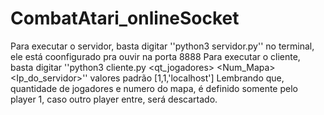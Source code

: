 # CombatAtari_onlineSocket
Para executar o servidor, basta digitar ''python3 servidor.py'' no terminal, ele está coonfigurado pra ouvir na porta 8888
Para executar o cliente, basta digitar ''python3 cliente.py <qt_jogadores> <Num_Mapa> <Ip_do_servidor>'' valores padrão [1,1,'localhost'] 
Lembrando que, quantidade de jogadores e numero do mapa, é definido somente pelo player 1, caso outro player entre, será descartado.
